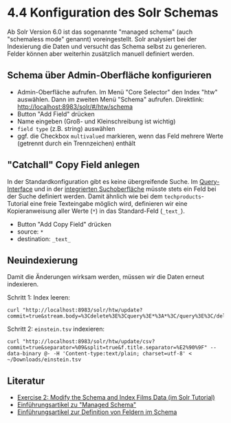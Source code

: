 # 4.4 Konfiguration des Solr Schemas

Ab Solr Version 6.0 ist das sogenannte "managed schema" (auch "schemaless mode" genannt) voreingestellt. Solr analysiert bei der Indexierung die Daten und versucht das Schema selbst zu generieren. Felder können aber weiterhin zusätzlich manuell definiert werden.

## Schema über Admin-Oberfläche konfigurieren

* Admin-Oberfläche aufrufen. Im Menü "Core Selector" den Index "htw" auswählen. Dann im zweiten Menü "Schema" aufrufen. Direktlink: <http://localhost:8983/solr/#/htw/schema>
* Button "Add Field" drücken
* Name eingeben (Groß- und Kleinschreibung ist wichtig)
* `field type` (z.B. string) auswählen
* ggf. die Checkbox `multivalued` markieren, wenn das Feld mehrere Werte (getrennt durch ein Trennzeichen) enthält

## "Catchall" Copy Field anlegen

In der Standardkonfiguration gibt es keine übergreifende Suche. Im [Query-Interface](http://localhost:8983/solr/#/htw/query) und in der [integrierten Suchoberfläche](http://localhost:8983/solr/techproducts/browse) müsste stets ein Feld bei der Suche definiert werden. Damit ähnlich wie bei dem `techproducts`-Tutorial eine freie Texteingabe möglich wird, definieren wir eine Kopieranweisung aller Werte (`*`) in das Standard-Feld (`_text_`).

* Button "Add Copy Field" drücken
* source: `*`
* destination: `_text_`

## Neuindexierung

Damit die Änderungen wirksam werden, müssen wir die Daten erneut indexieren.

Schritt 1: Index leeren:

```
curl "http://localhost:8983/solr/htw/update?commit=true&stream.body=%3Cdelete%3E%3Cquery%3E*%3A*%3C/query%3E%3C/delete%3E"
```

Schritt 2: `einstein.tsv` indexieren:

```
curl "http://localhost:8983/solr/htw/update/csv?commit=true&separator=%09&split=true&f.title.separator=%E2%90%9F" --data-binary @- -H 'Content-type:text/plain; charset=utf-8' < ~/Downloads/einstein.tsv
```

## Literatur

* [Exercise 2: Modify the Schema and Index Films Data (im Solr Tutorial)](http://lucene.apache.org/solr/guide/7_1/solr-tutorial.html#exercise-2)
* [Einführungsartikel zu "Managed Schema"](https://support.lucidworks.com/hc/en-us/articles/221618187-What-is-Managed-Schema-)
* [Einführungsartikel zur Definition von Feldern im Schema](http://www.solrtutorial.com/schema-xml.html)
